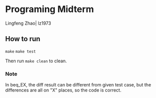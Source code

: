 # Programing Midterm

Lingfeng Zhao| lz1973

## How to run
`make`
`make test`

Then run `make clean` to clean.

### Note

In beq_EX, the diff result can be different from given test case, but the differences are all on "X" places, so the code is correct.

